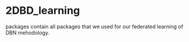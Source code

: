 # 2DBD_learning

packages contain all packages that we used for our federated learning of DBN mehodology.

